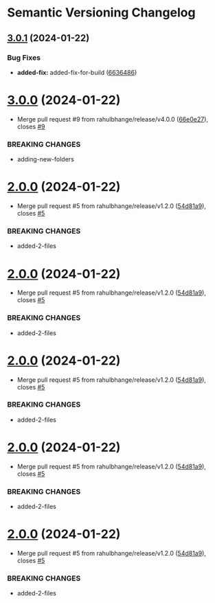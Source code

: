 # Semantic Versioning Changelog

## [3.0.1](https://github.com/rahulbhange/semantic/compare/v3.0.0...v3.0.1) (2024-01-22)


### Bug Fixes

* **added-fix:** added-fix-for-build ([6636486](https://github.com/rahulbhange/semantic/commit/66364869be0c9516ea05a96e38f3fa3524f11693))

# [3.0.0](https://github.com/rahulbhange/semantic/compare/v2.0.0...v3.0.0) (2024-01-22)


* Merge pull request #9 from rahulbhange/release/v4.0.0 ([66e0e27](https://github.com/rahulbhange/semantic/commit/66e0e27e9178eea7be36dfa88e8a18b9a1aebf7c)), closes [#9](https://github.com/rahulbhange/semantic/issues/9)


### BREAKING CHANGES

* adding-new-folders

# [2.0.0](https://github.com/rahulbhange/semantic/compare/v1.0.0...v2.0.0) (2024-01-22)


* Merge pull request #5 from rahulbhange/release/v1.2.0 ([54d81a9](https://github.com/rahulbhange/semantic/commit/54d81a9aa32cb597c502ddbedc0a16ec90d287e0)), closes [#5](https://github.com/rahulbhange/semantic/issues/5)


### BREAKING CHANGES

* added-2-files

# [2.0.0](https://github.com/rahulbhange/semantic/compare/v1.0.0...v2.0.0) (2024-01-22)


* Merge pull request #5 from rahulbhange/release/v1.2.0 ([54d81a9](https://github.com/rahulbhange/semantic/commit/54d81a9aa32cb597c502ddbedc0a16ec90d287e0)), closes [#5](https://github.com/rahulbhange/semantic/issues/5)


### BREAKING CHANGES

* added-2-files

# [2.0.0](https://github.com/rahulbhange/semantic/compare/v1.0.0...v2.0.0) (2024-01-22)


* Merge pull request #5 from rahulbhange/release/v1.2.0 ([54d81a9](https://github.com/rahulbhange/semantic/commit/54d81a9aa32cb597c502ddbedc0a16ec90d287e0)), closes [#5](https://github.com/rahulbhange/semantic/issues/5)


### BREAKING CHANGES

* added-2-files

# [2.0.0](https://github.com/rahulbhange/semantic/compare/v1.0.0...v2.0.0) (2024-01-22)


* Merge pull request #5 from rahulbhange/release/v1.2.0 ([54d81a9](https://github.com/rahulbhange/semantic/commit/54d81a9aa32cb597c502ddbedc0a16ec90d287e0)), closes [#5](https://github.com/rahulbhange/semantic/issues/5)


### BREAKING CHANGES

* added-2-files

# [2.0.0](https://github.com/rahulbhange/semantic/compare/v1.0.0...v2.0.0) (2024-01-22)


* Merge pull request #5 from rahulbhange/release/v1.2.0 ([54d81a9](https://github.com/rahulbhange/semantic/commit/54d81a9aa32cb597c502ddbedc0a16ec90d287e0)), closes [#5](https://github.com/rahulbhange/semantic/issues/5)


### BREAKING CHANGES

* added-2-files
